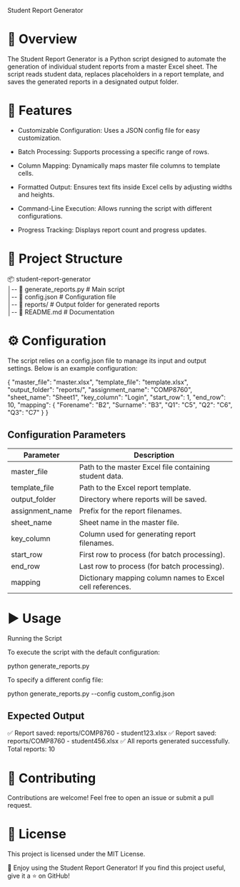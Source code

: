 Student Report Generator

# 📌 Overview

The Student Report Generator is a Python script designed to automate the generation of individual student reports from a master Excel sheet. The script reads student data, replaces placeholders in a report template, and saves the generated reports in a designated output folder.

# 🚀 Features

- Customizable Configuration: Uses a JSON config file for easy customization.

- Batch Processing: Supports processing a specific range of rows.

- Column Mapping: Dynamically maps master file columns to template cells.

- Formatted Output: Ensures text fits inside Excel cells by adjusting widths and heights.

- Command-Line Execution: Allows running the script with different configurations.

- Progress Tracking: Displays report count and progress updates.

# 📂 Project Structure

📦 student-report-generator\
│-- 📄 generate_reports.py      # Main script\
│-- 📄 config.json              # Configuration file\
│-- 📂 reports/                 # Output folder for generated reports\
│-- 📄 README.md                # Documentation

# ⚙️ Configuration

The script relies on a config.json file to manage its input and output settings. Below is an example configuration:

{
  "master_file": "master.xlsx",
  "template_file": "template.xlsx",
  "output_folder": "reports/",
  "assignment_name": "COMP8760",
  "sheet_name": "Sheet1",
  "key_column": "Login",
  "start_row": 1,
  "end_row": 10,
  "mapping": {
    "Forename": "B2",
    "Surname": "B3",
    "Q1": "C5",
    "Q2": "C6",
    "Q3": "C7"
  }
}

## Configuration Parameters

| Parameter       | Description                                               |
|-----------------|-----------------------------------------------------------|
| master_file     | Path to the master Excel file containing student data.    |
| template_file   | Path to the Excel report template.                        |
| output_folder   | Directory where reports will be saved.                    |
| assignment_name | Prefix for the report filenames.                          |
| sheet_name      | Sheet name in the master file.                            |
| key_column      | Column used for generating report filenames.              |
| start_row       | First row to process (for batch processing).              |
| end_row         | Last row to process (for batch processing).               |
| mapping         | Dictionary mapping column names to Excel cell references. |

# ▶️ Usage

Running the Script

To execute the script with the default configuration:

python generate_reports.py

To specify a different config file:

python generate_reports.py --config custom_config.json

## Expected Output

✅ Report saved: reports/COMP8760 - student123.xlsx
✅ Report saved: reports/COMP8760 - student456.xlsx
✅ All reports generated successfully. Total reports: 10

# 🤝 Contributing

Contributions are welcome! Feel free to open an issue or submit a pull request.

# 📜 License

This project is licensed under the MIT License.

🚀 Enjoy using the Student Report Generator! If you find this project useful, give it a ⭐ on GitHub!
